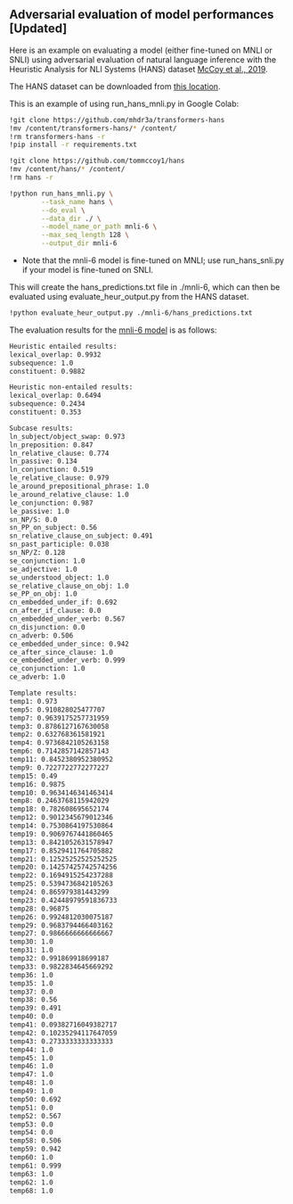## Adversarial evaluation of model performances [Updated]

Here is an example on evaluating a model (either fine-tuned on MNLI or SNLI) using adversarial evaluation of natural language inference with the Heuristic Analysis for NLI Systems (HANS) dataset [McCoy et al., 2019](https://arxiv.org/abs/1902.01007).

The HANS dataset can be downloaded from [this location](https://github.com/tommccoy1/hans).

This is an example of using run_hans_mnli.py in Google Colab:

```bash
!git clone https://github.com/mhdr3a/transformers-hans
!mv /content/transformers-hans/* /content/
!rm transformers-hans -r
!pip install -r requirements.txt

!git clone https://github.com/tommccoy1/hans
!mv /content/hans/* /content/
!rm hans -r

!python run_hans_mnli.py \
        --task_name hans \
        --do_eval \
        --data_dir ./ \
        --model_name_or_path mnli-6 \
        --max_seq_length 128 \
        --output_dir mnli-6
```
* Note that the mnli-6 model is fine-tuned on MNLI; use run_hans_snli.py if your model is fine-tuned on SNLI.

This will create the hans_predictions.txt file in ./mnli-6, which can then be evaluated using evaluate_heur_output.py from the HANS dataset.

```bash
!python evaluate_heur_output.py ./mnli-6/hans_predictions.txt
```

The evaluation results for the [mnli-6 model](https://huggingface.co/mahdiyar/mnli-6) is as follows:

```bash
Heuristic entailed results:
lexical_overlap: 0.9932
subsequence: 1.0
constituent: 0.9882

Heuristic non-entailed results:
lexical_overlap: 0.6494
subsequence: 0.2434
constituent: 0.353

Subcase results:
ln_subject/object_swap: 0.973
ln_preposition: 0.847
ln_relative_clause: 0.774
ln_passive: 0.134
ln_conjunction: 0.519
le_relative_clause: 0.979
le_around_prepositional_phrase: 1.0
le_around_relative_clause: 1.0
le_conjunction: 0.987
le_passive: 1.0
sn_NP/S: 0.0
sn_PP_on_subject: 0.56
sn_relative_clause_on_subject: 0.491
sn_past_participle: 0.038
sn_NP/Z: 0.128
se_conjunction: 1.0
se_adjective: 1.0
se_understood_object: 1.0
se_relative_clause_on_obj: 1.0
se_PP_on_obj: 1.0
cn_embedded_under_if: 0.692
cn_after_if_clause: 0.0
cn_embedded_under_verb: 0.567
cn_disjunction: 0.0
cn_adverb: 0.506
ce_embedded_under_since: 0.942
ce_after_since_clause: 1.0
ce_embedded_under_verb: 0.999
ce_conjunction: 1.0
ce_adverb: 1.0

Template results:
temp1: 0.973
temp5: 0.910828025477707
temp7: 0.9639175257731959
temp3: 0.8786127167630058
temp2: 0.632768361581921
temp4: 0.9736842105263158
temp6: 0.7142857142857143
temp11: 0.8452380952380952
temp9: 0.7227722772277227
temp15: 0.49
temp16: 0.9875
temp10: 0.9634146341463414
temp8: 0.2463768115942029
temp18: 0.782608695652174
temp12: 0.9012345679012346
temp14: 0.7530864197530864
temp19: 0.9069767441860465
temp13: 0.8421052631578947
temp17: 0.8529411764705882
temp21: 0.12525252525252525
temp20: 0.14257425742574256
temp22: 0.1694915254237288
temp25: 0.5394736842105263
temp24: 0.865979381443299
temp23: 0.42448979591836733
temp28: 0.96875
temp26: 0.9924812030075187
temp29: 0.9683794466403162
temp27: 0.9866666666666667
temp30: 1.0
temp31: 1.0
temp32: 0.991869918699187
temp33: 0.9822834645669292
temp36: 1.0
temp35: 1.0
temp37: 0.0
temp38: 0.56
temp39: 0.491
temp40: 0.0
temp41: 0.09382716049382717
temp42: 0.10235294117647059
temp43: 0.2733333333333333
temp44: 1.0
temp45: 1.0
temp46: 1.0
temp47: 1.0
temp48: 1.0
temp49: 1.0
temp50: 0.692
temp51: 0.0
temp52: 0.567
temp53: 0.0
temp54: 0.0
temp58: 0.506
temp59: 0.942
temp60: 1.0
temp61: 0.999
temp63: 1.0
temp62: 1.0
temp68: 1.0
```


